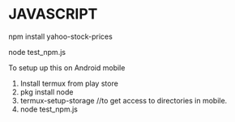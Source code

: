 # JAVASCRIPT

npm install yahoo-stock-prices 

node test_npm.js

To setup up this on Android mobile
1. Install termux from play store
2. pkg install node
3. termux-setup-storage   //to get access to directories in mobile.
4. node test_npm.js



  
